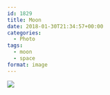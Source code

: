 ```yaml
---
id: 1829
title: Moon
date: 2018-01-30T21:34:57+00:00
categories: 
  - Photo
tags:
  - moon
  - space
format: image
---
```

<img src="http://claycarson.net/wp-content/uploads/2018/01/moon-1.jpg"/>
<!--more-->